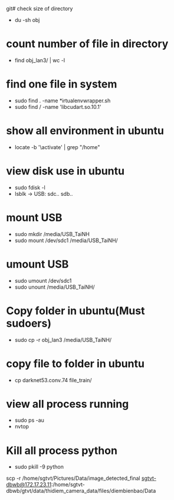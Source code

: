 git# check size of directory 
+ du -sh obj

# count number of file in directory
+ find obj_lan3/ | wc -l

# find one file in system
+ sudo find . -name *irtualenvwrapper.sh
+ sudo find / -name 'libcudart.so.10.1' 

# show all environment in ubuntu
+ locate -b '\activate' | grep "/home"

# view disk use in ubuntu
+ sudo fdisk -l
+ lsblk
-> USB: sdc.. sdb..
# mount USB
+ sudo mkdir /media/USB_TaiNH
+ sudo mount /dev/sdc1 /media/USB_TaiNH/

# umount USB
+ sudo umount /dev/sdc1
+ sudo unount /media/USB_TaiNH/

# Copy folder in ubuntu(Must sudoers)
+ sudo cp -r obj_lan3 /media/USB_TaiNH/

# copy file to folder in ubuntu
+ cp darknet53.conv.74 file_train/

# view all process running
+ sudo ps -au
+ nvtop

# Kill all process python
+ sudo pkill -9 python

scp  -r /home/sgtvt/Pictures/Data/image_detected_final sgtvt-dbwb@172.17.23.11:/home/sgtvt-dbwb/gtvt/data/thidiem_camera_data/files/diembienbao/Data 